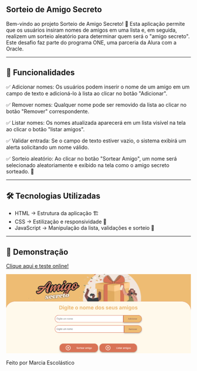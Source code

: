 ## Sorteio de Amigo Secreto

Bem-vindo ao projeto Sorteio de Amigo Secreto! 🎉 Esta aplicação permite que os usuários insiram nomes de amigos em uma lista e, em seguida, realizem um sorteio aleatório para determinar quem será o "amigo secreto". Este desafio faz parte do programa ONE, uma parceria da Alura com a Oracle.

---

## 🚀 Funcionalidades

✅ Adicionar nomes: Os usuários podem inserir o nome de um amigo em um campo de texto e adicioná-lo à lista ao clicar no botão "Adicionar".

✅ Remover nomes: Qualquer nome pode ser removido da lista ao clicar no botão "Remover" correspondente.

✅ Listar nomes: Os nomes atualizada aparecerá em um lista visível na tela ao clicar o botão "listar amigos".

✅ Validar entrada: Se o campo de texto estiver vazio, o sistema exibirá um alerta solicitando um nome válido.

✅ Sorteio aleatório: Ao clicar no botão "Sortear Amigo", um nome será selecionado aleatoriamente e exibido na tela como o amigo secreto sorteado. 🎲

---

## 🛠️ Tecnologias Utilizadas

- HTML → Estrutura da aplicação 🏗️
- CSS → Estilização e responsividade 🎨
- JavaScript → Manipulação da lista, validações e sorteio 🧠

---

## 🌟 Demonstração

[Clique aqui e teste online!](https://mescola.github.io/challenge-amigo-secreto_pt/)

![](./assets/screenshot.png)


Feito por Marcia Escolástico
